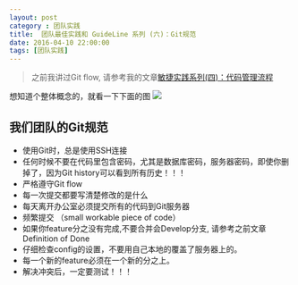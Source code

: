 ```yaml
---
layout: post
category : 团队实践
title:  团队最佳实践和 GuideLine 系列 (六)：Git规范
date: 2016-04-10 22:00:00
tags: [团队实践]
---
```


<style>
    .strong-bigger {
        font-size: 18px;
    }
    
    .post {
        font-family: 'lucida grande', 'lucida sans unicode', lucida, helvetica, 'Hiragino Sans GB', 'Microsoft YaHei', 'WenQuanYi Micro Hei', sans-serif;
        font-size: 16px;
        line-height: 27.2px;
    }
    
    .post-full h1 {
        background-color: #ccc;
        padding: 5px;
        margin-bottom: 10px;
        font-weight: bolder;
        color: #000;
        line-height: 46.8px;
        text-rendering: optimizelegibility;
        font-size: 26px;
    }
    
    .post-full h2 {
        color: #333;
        padding: 5px;
        line-height: 43.2px;
        padding-bottom: 5px;
        margin-bottom: 10px;
        font-weight: bolder;
        font-size: 24px;
    }
    
    .post-full h3 {
        padding: 5px;
        color: #000;
        border-bottom: dashed 1px #ccc;
        padding-bottom: 5px;
        margin-bottom: 10px;
        font-weight: bolder;
    }
    
    .post-full img {
        border: solid 5px #ccc;
        padding: 5px;
        border-radius: 5px;
        text-align: center;
        max-height: 400px;
    }
    
    .post-full ul {
        margin-bottom: 20px;
        line-height: 27.2px;
        font-size: 16px;
    }
    
    .post-full ul li {
        line-height: 30px;
        font-size: 16px;
    }
    
    .post-full p {
        font-size: 16px;
    }
</style>

> 之前我讲过Git flow, 请参考我的文章[敏捷实践系列(四)：代码管理流程](http://deshui.wang/%E6%95%8F%E6%8D%B7/2015/10/27/sourcecode-management)

想知道个整体概念的，就看一下下面的图
<img class="img-responsive" src="http://deshui.wang/assets/images/agile/git-flow/git-flow-nvie.png"/>

## 我们团队的Git规范

* 使用Git时，总是使用SSH连接
* 任何时候不要在代码里包含密码，尤其是数据库密码，服务器密码，即使你删掉了，因为Git history可以看到所有历史！！！
* 严格遵守Git flow
* 每一次提交都要写清楚修改的是什么
* 每天离开办公室必须提交所有的代码到Git服务器
* 频繁提交 （small workable piece of code）
* 如果你feature分之没有完成,不要合并会Develop分支, 请参考之前文章 Definition of Done
* 仔细检查config的设置，不要用自己本地的覆盖了服务器上的。
* 每一个新的feature必须在一个新的分之上。
* 解决冲突后，一定要测试！！！
